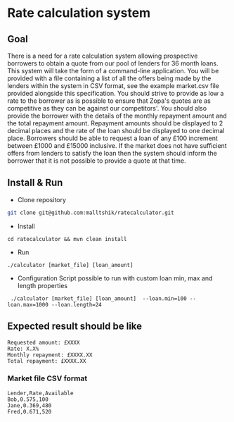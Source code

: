 # Rate calculation system 
## Goal 
There is a need for a rate calculation system allowing prospective borrowers to
obtain a quote from our pool of lenders for 36 month loans. This system will
take the form of a command-line application.
You will be provided with a file containing a list of all the offers being made
by the lenders within the system in CSV format, see the example market.csv file
provided alongside this specification.
You should strive to provide as low a rate to the borrower as is possible to
ensure that Zopa's quotes are as competitive as they can be against our
competitors'. You should also provide the borrower with the details of the
monthly repayment amount and the total repayment amount.
Repayment amounts should be displayed to 2 decimal places and the rate of the
loan should be displayed to one decimal place.
Borrowers should be able to request a loan of any £100 increment between
£1000 and £15000 inclusive. If the market does not have sufficient offers from
lenders to satisfy the loan then the system should inform the borrower that it
is not possible to provide a quote at that time.

## Install & Run

 - Clone repository
 ```bash
 git clone git@github.com:malltshik/ratecalculator.git
 ```
 
 - Install
 ``` bash    
 cd ratecalculator && mvn clean install
 ```
 
 - Run
 ``` bash    
 ./calculator [market_file] [loan_amount]     
 ```
 
 - Configuration
 Script possible to run with custom loan min, max and length properties
```text
 ./calculator [market_file] [loan_amount]  --loan.min=100 --loan.max=1000 --loan.length=24
```
 
 ## Expected result should be like
 ```text
 Requested amount: £XXXX 
 Rate: X.X%     
 Monthly repayment: £XXXX.XX     
 Total repayment: £XXXX.XX  
```
 
 ### Market file CSV format
 ```text
 Lender,Rate,Available
 Bob,0.575,100
 Jane,0.369,480
 Fred,0.671,520
```
